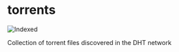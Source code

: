 torrents 
========
![Indexed](https://img.shields.io/badge/indexed-262221-blue)

Collection of torrent files discovered in the DHT network
